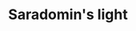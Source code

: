 ---
layout: item
title: Saradomin's light
item-id: 13256
datatable: true
id: 13256
name: "Saradomin's light"
members: true
lowalch: 13840
highalch: 20760
examine: "The starlight enlightens your mind to dispel the darkness of Zamorakian evil."
monsters:
  - id: 2205
    name: "Commander Zilyana"
    members: true
    combat_level: 596
    wiki_url: "https://oldschool.runescape.wiki/w/Commander_Zilyana"
    drops:
      - quantity: "1"
        rarity: 0.003937007874015748
    image: "https://oldschool.runescape.wiki/images/thumb/f/fb/Commander_Zilyana.png/250px-Commander_Zilyana.png?c5eaa"
---